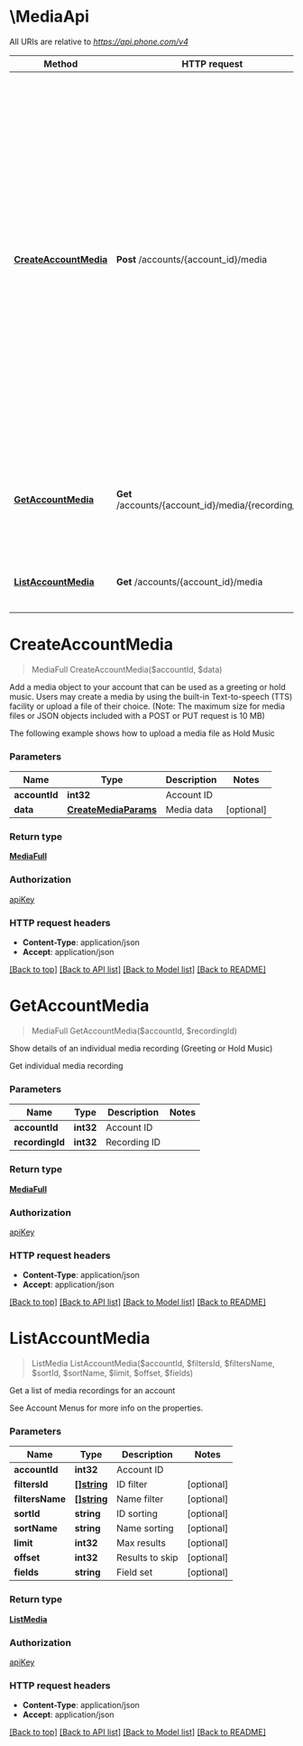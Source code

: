 # \MediaApi

All URIs are relative to *https://api.phone.com/v4*

Method | HTTP request | Description
------------- | ------------- | -------------
[**CreateAccountMedia**](MediaApi.md#CreateAccountMedia) | **Post** /accounts/{account_id}/media | Add a media object to your account that can be used as a greeting or hold music. Users may create a media by using the built-in Text-to-speech (TTS) facility or upload a file of their choice. (Note: The maximum size for media files or JSON objects included with a POST or PUT request is 10 MB)
[**GetAccountMedia**](MediaApi.md#GetAccountMedia) | **Get** /accounts/{account_id}/media/{recording_id} | Show details of an individual media recording (Greeting or Hold Music)
[**ListAccountMedia**](MediaApi.md#ListAccountMedia) | **Get** /accounts/{account_id}/media | Get a list of media recordings for an account


# **CreateAccountMedia**
> MediaFull CreateAccountMedia($accountId, $data)

Add a media object to your account that can be used as a greeting or hold music. Users may create a media by using the built-in Text-to-speech (TTS) facility or upload a file of their choice. (Note: The maximum size for media files or JSON objects included with a POST or PUT request is 10 MB)

The following example shows how to upload a media file as Hold Music


### Parameters

Name | Type | Description  | Notes
------------- | ------------- | ------------- | -------------
 **accountId** | **int32**| Account ID | 
 **data** | [**CreateMediaParams**](CreateMediaParams.md)| Media data | [optional] 

### Return type

[**MediaFull**](MediaFull.md)

### Authorization

[apiKey](../README.md#apiKey)

### HTTP request headers

 - **Content-Type**: application/json
 - **Accept**: application/json

[[Back to top]](#) [[Back to API list]](../README.md#documentation-for-api-endpoints) [[Back to Model list]](../README.md#documentation-for-models) [[Back to README]](../README.md)

# **GetAccountMedia**
> MediaFull GetAccountMedia($accountId, $recordingId)

Show details of an individual media recording (Greeting or Hold Music)

Get individual media recording


### Parameters

Name | Type | Description  | Notes
------------- | ------------- | ------------- | -------------
 **accountId** | **int32**| Account ID | 
 **recordingId** | **int32**| Recording ID | 

### Return type

[**MediaFull**](MediaFull.md)

### Authorization

[apiKey](../README.md#apiKey)

### HTTP request headers

 - **Content-Type**: application/json
 - **Accept**: application/json

[[Back to top]](#) [[Back to API list]](../README.md#documentation-for-api-endpoints) [[Back to Model list]](../README.md#documentation-for-models) [[Back to README]](../README.md)

# **ListAccountMedia**
> ListMedia ListAccountMedia($accountId, $filtersId, $filtersName, $sortId, $sortName, $limit, $offset, $fields)

Get a list of media recordings for an account

See Account Menus for more info on the properties.


### Parameters

Name | Type | Description  | Notes
------------- | ------------- | ------------- | -------------
 **accountId** | **int32**| Account ID | 
 **filtersId** | [**[]string**](string.md)| ID filter | [optional] 
 **filtersName** | [**[]string**](string.md)| Name filter | [optional] 
 **sortId** | **string**| ID sorting | [optional] 
 **sortName** | **string**| Name sorting | [optional] 
 **limit** | **int32**| Max results | [optional] 
 **offset** | **int32**| Results to skip | [optional] 
 **fields** | **string**| Field set | [optional] 

### Return type

[**ListMedia**](ListMedia.md)

### Authorization

[apiKey](../README.md#apiKey)

### HTTP request headers

 - **Content-Type**: application/json
 - **Accept**: application/json

[[Back to top]](#) [[Back to API list]](../README.md#documentation-for-api-endpoints) [[Back to Model list]](../README.md#documentation-for-models) [[Back to README]](../README.md)

